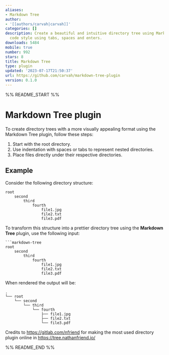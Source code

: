 ```yaml
---
aliases:
- Markdown Tree
author:
- '[[authors/carvah|carvah]]'
categories: []
description: Create a beautiful and intuitive directory tree using Markdown-oriented
  code style using tabs, spaces and enters.
downloads: 5484
mobile: true
number: 992
stars: 8
title: Markdown Tree
type: plugin
updated: '2023-07-17T21:50:37'
url: https://github.com/carvah/markdown-tree-plugin
version: 0.1.0
---
```


%% README_START %%

# Markdown Tree plugin

To create directory trees with a more visually appealing format using the Markdown Tree plugin, follow these steps:

1. Start with the root directory.
2. Use indentation with spaces or tabs to represent nested directories.
3. Place files directly under their respective directories.

## Example

Consider the following directory structure:

```
root
    second
        third
            fourth
                file1.jpg
                file2.txt
                file3.pdf
```

To transform this structure into a prettier directory tree using the **Markdown Tree** plugin, use the following input:

``` 
```markdown-tree
root
    second
        third
            fourth
                file1.jpg
                file2.txt
                file3.pdf
```

When rendered the output will be:

```plaintext
.
└── root
    └── second
        └── third
            └── fourth
                ├── file1.jpg
                ├── file2.txt
                └── file3.pdf
```

Credits to https://gitlab.com/nfriend for making the most used directory plugin online in https://tree.nathanfriend.io/



%% README_END %%